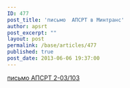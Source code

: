 ```yaml
---
ID: 477
post_title: 'письмо  АПСРТ в Минтранс'
author: apsrt
post_excerpt: ""
layout: post
permalink: /base/articles/477
published: true
post_date: 2013-06-06 19:37:00
---
```

<a href="http://www.apsrt.ru/docs/er18.doc"><span style="text-decoration:underline;"> письмо АПСРТ 2-03/103 </span></a>
